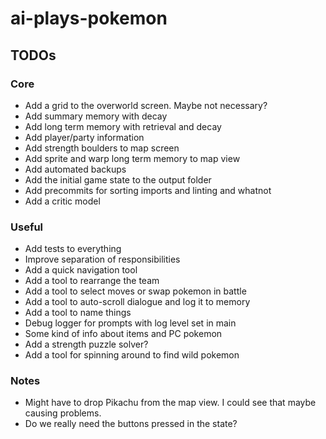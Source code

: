 # ai-plays-pokemon

## TODOs
### Core
* Add a grid to the overworld screen. Maybe not necessary?
* Add summary memory with decay
* Add long term memory with retrieval and decay
* Add player/party information
* Add strength boulders to map screen
* Add sprite and warp long term memory to map view
* Add automated backups
* Add the initial game state to the output folder
* Add precommits for sorting imports and linting and whatnot
* Add a critic model

### Useful
* Add tests to everything
* Improve separation of responsibilities
* Add a quick navigation tool
* Add a tool to rearrange the team
* Add a tool to select moves or swap pokemon in battle
* Add a tool to auto-scroll dialogue and log it to memory
* Add a tool to name things
* Debug logger for prompts with log level set in main
* Some kind of info about items and PC pokemon
* Add a strength puzzle solver?
* Add a tool for spinning around to find wild pokemon

### Notes
* Might have to drop Pikachu from the map view. I could see that maybe causing problems.
* Do we really need the buttons pressed in the state?
